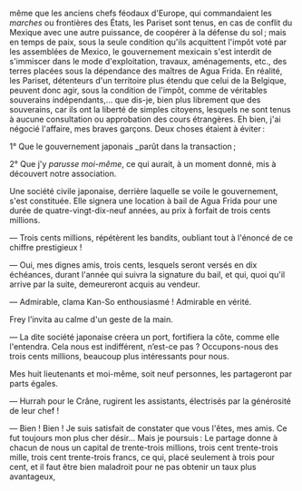 même que les anciens chefs féodaux d'Europe, qui commandaient les _marches_ ou frontières des États, les Pariset sont tenus, en cas de conflit du
Mexique avec une autre puissance, de coopérer à la défense du sol ; mais en
temps de paix, sous la seule condition qu'ils acquittent l'impôt voté par les
assemblées de Mexico, le gouvernement mexicain s'est interdit de s'immiscer
dans le mode d'exploitation, travaux, aménagements, etc., des terres placées
sous la dépendance des maîtres de Agua Frida. En réalité, les Pariset, détenteurs d'un territoire plus étendu que celui de la Belgique, peuvent donc
agir, sous la condition de l'impôt, comme de véritables souverains indépendants,... que dis-je, bien plus librement que des souverains, car ils ont la liberté de simples citoyens, lesquels ne sont tenus à aucune consultation ou approbation des cours étrangères. Eh bien, j'ai négocié l'affaire, mes braves garçons. Deux choses étaient à éviter :

1° Que le gouvernement japonais _parût dans la transaction ;

2° Que j'y _parusse moi-même_, ce qui aurait, à un moment donné, mis à
découvert notre association.

Une société civile japonaise, derrière laquelle se voile le gouvernement,
s'est constituée. Elle signera une location à bail de Agua Frida pour une durée de quatre-vingt-dix-neuf années, au prix à forfait de trois cents millions.

— Trois cents millions, répétèrent les bandits, oubliant tout à l'énoncé de
ce chiffre prestigieux !

— Oui, mes dignes amis, trois cents, lesquels seront versés en dix
échéances, durant l'année qui suivra la signature du bail, et qui, quoi qu'il
arrive par la suite, demeureront acquis au vendeur.

— Admirable, clama Kan-So enthousiasmé ! Admirable en vérité.

Frey l’invita au calme d'un geste de la main.

— La dite société japonaise créera un port, fortifiera la côte, comme elle
l'entendra. Cela nous est indifférent, n’est-ce pas ? Occupons-nous des trois
cents millions, beaucoup plus intéressants pour nous.

Mes huit lieutenants et moi-même, soit neuf personnes, les partageront par
parts égales.

— Hurrah pour le Crâne, rugirent les assistants, électrisés par la générosité de leur chef !

— Bien ! Bien ! Je suis satisfait de constater que vous l'êtes, mes amis.
Ce fut toujours mon plus cher désir... Mais je poursuis : Le partage donne à
chacun de nous un capital de trente-trois millions, trois cent trente-trois
mille, trois cent trente-trois francs, ce qui, placé seulement à trois pour cent, et il faut être bien maladroit pour ne pas obtenir un taux plus avantageux,
